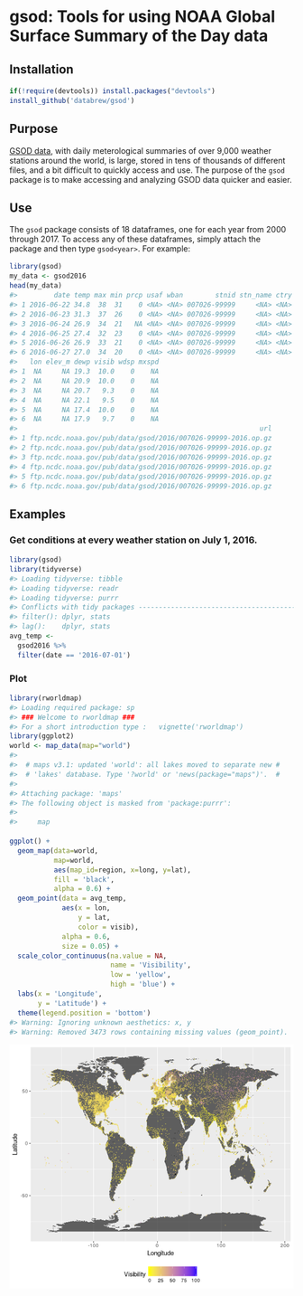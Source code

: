 
<!-- README.md is generated from README.Rmd. Please edit that file -->
gsod: Tools for using NOAA Global Surface Summary of the Day data
=================================================================

Installation
------------

``` r
if(!require(devtools)) install.packages("devtools")
install_github('databrew/gsod')
```

Purpose
-------

[GSOD data](https://data.noaa.gov/dataset/global-surface-summary-of-the-day-gsod), with daily meterological summaries of over 9,000 weather stations around the world, is large, stored in tens of thousands of different files, and a bit difficult to quickly access and use. The purpose of the `gsod` package is to make accessing and analyzing GSOD data quicker and easier.

Use
---

The `gsod` package consists of 18 dataframes, one for each year from 2000 through 2017. To access any of these dataframes, simply attach the package and then type `gsod<year>`. For example:

``` r
library(gsod)
my_data <- gsod2016
head(my_data)
#>         date temp max min prcp usaf wban        stnid stn_name ctry lat
#> 1 2016-06-22 34.8  38  31    0 <NA> <NA> 007026-99999     <NA> <NA>  NA
#> 2 2016-06-23 31.3  37  26    0 <NA> <NA> 007026-99999     <NA> <NA>  NA
#> 3 2016-06-24 26.9  34  21   NA <NA> <NA> 007026-99999     <NA> <NA>  NA
#> 4 2016-06-25 27.4  32  23    0 <NA> <NA> 007026-99999     <NA> <NA>  NA
#> 5 2016-06-26 26.9  33  21    0 <NA> <NA> 007026-99999     <NA> <NA>  NA
#> 6 2016-06-27 27.0  34  20    0 <NA> <NA> 007026-99999     <NA> <NA>  NA
#>   lon elev_m dewp visib wdsp mxspd
#> 1  NA     NA 19.3  10.0    0    NA
#> 2  NA     NA 20.9  10.0    0    NA
#> 3  NA     NA 20.7   9.3    0    NA
#> 4  NA     NA 22.1   9.5    0    NA
#> 5  NA     NA 17.4  10.0    0    NA
#> 6  NA     NA 17.9   9.7    0    NA
#>                                                            url
#> 1 ftp.ncdc.noaa.gov/pub/data/gsod/2016/007026-99999-2016.op.gz
#> 2 ftp.ncdc.noaa.gov/pub/data/gsod/2016/007026-99999-2016.op.gz
#> 3 ftp.ncdc.noaa.gov/pub/data/gsod/2016/007026-99999-2016.op.gz
#> 4 ftp.ncdc.noaa.gov/pub/data/gsod/2016/007026-99999-2016.op.gz
#> 5 ftp.ncdc.noaa.gov/pub/data/gsod/2016/007026-99999-2016.op.gz
#> 6 ftp.ncdc.noaa.gov/pub/data/gsod/2016/007026-99999-2016.op.gz
```

Examples
--------

### Get conditions at every weather station on July 1, 2016.

``` r
library(gsod)
library(tidyverse)
#> Loading tidyverse: tibble
#> Loading tidyverse: readr
#> Loading tidyverse: purrr
#> Conflicts with tidy packages ----------------------------------------------
#> filter(): dplyr, stats
#> lag():    dplyr, stats
avg_temp <- 
  gsod2016 %>%
  filter(date == '2016-07-01') 
```

### Plot

``` r
library(rworldmap)
#> Loading required package: sp
#> ### Welcome to rworldmap ###
#> For a short introduction type :   vignette('rworldmap')
library(ggplot2)
world <- map_data(map="world")
#> 
#>  # maps v3.1: updated 'world': all lakes moved to separate new #
#>  # 'lakes' database. Type '?world' or 'news(package="maps")'.  #
#> 
#> Attaching package: 'maps'
#> The following object is masked from 'package:purrr':
#> 
#>     map

ggplot() + 
  geom_map(data=world, 
           map=world,
           aes(map_id=region, x=long, y=lat),
           fill = 'black',
           alpha = 0.6) +
  geom_point(data = avg_temp,
             aes(x = lon,
                 y = lat,
                 color = visib),
             alpha = 0.6,
             size = 0.05) +
  scale_color_continuous(na.value = NA,
                         name = 'Visibility',
                         low = 'yellow',
                         high = 'blue') +
  labs(x = 'Longitude',
       y = 'Latitude') +
  theme(legend.position = 'bottom')
#> Warning: Ignoring unknown aesthetics: x, y
#> Warning: Removed 3473 rows containing missing values (geom_point).
```

![](README-unnamed-chunk-4-1.png)
